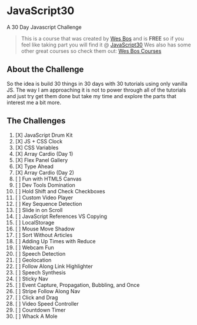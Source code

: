 # JavaScript30
A 30 Day Javascript Challenge

>This is a course that was created by [Wes Bos](https://github.com/wesbos) and is **FREE**
 so if you feel like taking part you will find it @ [JavaScript30](https://javascript30.com/account)
 Wes also has some other great courses so check them out: [Wes Bos Courses](http://wesbos.com/courses/)

## About the Challenge

So the idea is build 30 things in 30 days with 30 tutorials using only vanilla JS. The way I am approaching it is not to power through all
of the tutorials and just try get them done but take my time and explore the parts that interest me a bit more.

## The Challenges

1. [X] JavaScript Drum Kit
2. [X] JS + CSS Clock
3. [X] CSS Variables
4. [X] Array Cardio (Day 1)
5. [X] Flex Panel Gallery
6. [X] Type Ahead
7. [X] Array Cardio (Day 2)
8. [ ] Fun with HTML5 Canvas
9. [ ] Dev Tools Domination
10. [ ] Hold Shift and Check Checkboxes
11. [ ] Custom Video Player
12. [ ] Key Sequence Detection
13. [ ] Slide in on Scroll
14. [ ] JavaScript References VS Copying
15. [ ] LocalStorage
16. [ ] Mouse Move Shadow
17. [ ] Sort Without Articles
18. [ ] Adding Up Times with Reduce
19. [ ] Webcam Fun
20. [ ] Speech Detection
21. [ ] Geolocation
22. [ ] Follow Along Link Highlighter
23. [ ] Speech Synthesis
24. [ ] Sticky Nav
25. [ ] Event Capture, Propagation, Bubbling, and Once
26. [ ] Stripe Follow Along Nav
27. [ ] Click and Drag
28. [ ] Video Speed Controller
29. [ ] Countdown Timer
30. [ ] Whack A Mole
